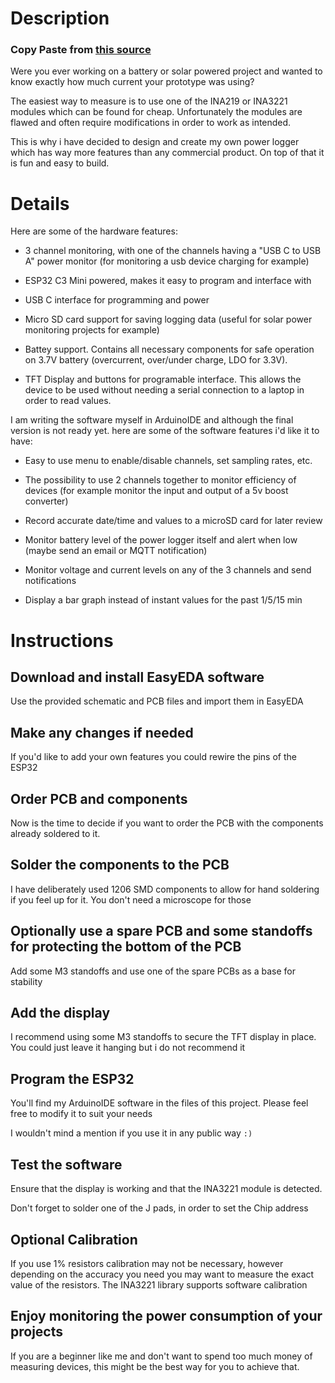 # Description #
### Copy Paste from [this source](https://hackaday.io/project/187504-esp32-3-channel-power-logger) ###

Were you ever working on a battery or solar powered project and wanted to know exactly how much current your prototype was using?

The easiest way to measure is to use one of the INA219 or INA3221 modules which can be found for cheap. Unfortunately the modules are flawed and often require modifications in order to work as intended.

This is why i have decided to design and create my own power logger which has way more features than any commercial product. On top of that it is fun and easy to build.

# Details #

Here are some of the hardware features:

- 3 channel monitoring, with one of the channels having a "USB C to USB A" power monitor (for monitoring a usb device charging for example)

- ESP32 C3 Mini powered, makes it easy to program and interface with

- USB C interface for programming and power

- Micro SD card support for saving logging data (useful for solar power monitoring projects for example)

- Battey support. Contains all necessary components for safe operation on 3.7V battery (overcurrent, over/under charge, LDO for 3.3V).

- TFT Display and buttons for programable interface. This allows the device to be used without needing a serial connection to a laptop in order to read values.

I am writing the software myself in ArduinoIDE and although the final version is not ready yet. here are some of the software features i'd like it to have:

- Easy to use menu to enable/disable channels, set sampling rates, etc.

- The possibility to use 2 channels together to monitor efficiency of devices (for example monitor the input and output of a 5v boost converter)

- Record accurate date/time and values to a microSD card for later review

- Monitor battery level of the power logger itself and alert when low (maybe send an email or MQTT notification)

- Monitor voltage and current levels on any of the 3 channels and send notifications

- Display a bar graph instead of instant values for the past 1/5/15 min

# Instructions #

## Download and install EasyEDA software ##

Use the provided schematic and PCB files and import them in EasyEDA

## Make any changes if needed ##

If you'd like to add your own features you could rewire the pins of the ESP32

## Order PCB and components ##

Now is the time to decide if you want to order the PCB with the components already soldered to it.

## Solder the components to the PCB ##

I have deliberately used 1206 SMD components to allow for hand soldering if you feel up for it. You don't need a microscope for those

## Optionally use a spare PCB and some standoffs for protecting the bottom of the PCB ##

Add some M3 standoffs and use one of the spare PCBs as a base for stability

## Add the display ##

I recommend using some M3 standoffs to secure the TFT display in place. You could just leave it hanging but i do not recommend it

## Program the ESP32 ##

You'll find my ArduinoIDE software in the files of this project. Please feel free to modify it to suit your needs

I wouldn't mind a mention if you use it in any public way ```:)```

## Test the software ##

Ensure that the display is working and that the INA3221 module is detected. 

Don't forget to solder one of the J pads, in order to set the Chip address

## Optional Calibration ##

If you use 1% resistors calibration may not be necessary, however depending on the accuracy you need you may want to measure the exact value of the resistors. The INA3221 library supports software calibration

## Enjoy monitoring the power consumption of your projects ##

If you are a beginner like me and don't want to spend too much money of measuring devices, this might be the best way for you to achieve that.


